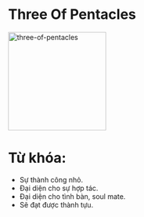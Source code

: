 # Three Of Pentacles

<img style="width: 200px;" alt="three-of-pentacles"
  src="https://www.alittlesparkofjoy.com/wp-content/uploads/2019/09/three-of-pentacles-tarot.jpg">

**Từ khóa:**
===

* Sự thành công nhỏ.
* Đại diện cho sự hợp tác.
* Đại diện cho tình bàn, soul mate.
* Sẽ đạt được thành tựu.
